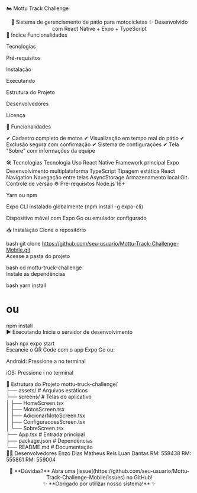 🏍️ Mottu Track Challenge
<div align="center">
🚀 Sistema de gerenciamento de pátio para motocicletas
✨ Desenvolvido com React Native + Expo + TypeScript

</div>
📌 Índice
Funcionalidades

Tecnologias

Pré-requisitos

Instalação

Executando

Estrutura do Projeto

Desenvolvedores

Licença

🌟 Funcionalidades

✔ Cadastro completo de motos
✔ Visualização em tempo real do pátio
✔ Exclusão segura com confirmação
✔ Sistema de configurações
✔ Tela "Sobre" com informações da equipe

🛠 Tecnologias
Tecnologia	Uso
React Native	Framework principal
Expo	Desenvolvimento multiplataforma
TypeScript	Tipagem estática
React Navigation	Navegação entre telas
AsyncStorage	Armazenamento local
Git	Controle de versão
⚙️ Pré-requisitos
Node.js 16+

Yarn ou npm

Expo CLI instalado globalmente (npm install -g expo-cli)

Dispositivo móvel com Expo Go ou emulador configurado

📥 Instalação
Clone o repositório

bash
git clone https://github.com/seu-usuario/Mottu-Track-Challenge-Mobile.git  
Acesse a pasta do projeto

bash
cd mottu-truck-challenge  
Instale as dependências

bash
yarn install  
# ou  
npm install  
▶️ Executando
Inicie o servidor de desenvolvimento

bash
npx expo start  
Escaneie o QR Code com o app Expo Go ou:

Android: Pressione a no terminal

iOS: Pressione i no terminal

📂 Estrutura do Projeto
mottu-truck-challenge/  
├── assets/            # Arquivos estáticos  
├── screens/           # Telas do aplicativo  
│   ├── HomeScreen.tsx  
│   ├── MotosScreen.tsx  
│   ├── AdicionarMotoScreen.tsx  
│   ├── ConfiguracoesScreen.tsx  
│   └── SobreScreen.tsx  
├── App.tsx            # Entrada principal  
├── package.json       # Dependências  
└── README.md          # Documentação  
👨‍💻 Desenvolvedores
Enzo Dias	Matheus Reis	Luan Dantas
RM: 558438	RM: 555861	RM: 559004

<div align="center"> 📧 **Dúvidas?** Abra uma [issue](https://github.com/seu-usuario/Mottu-Track-Challenge-Mobile/issues) no GitHub! </div>
<div align="center"> ✨ **Obrigado por utilizar nosso sistema!** ✨ </div>
